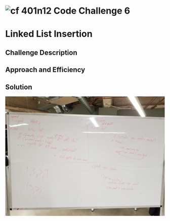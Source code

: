

![cf](http://i.imgur.com/7v5ASc8.png) 401n12 Code Challenge 6
===
# Linked List Insertion

## Challenge Description
<add in insertion challenge text later>

## Approach and Efficiency

## Solution
![whiteboard](./assets/ll-insertion.jpg)

